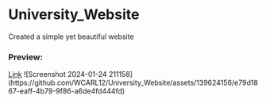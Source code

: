 # University_Website
<p>Created a simple yet beautiful website</p>
<h3>Preview:</h3>
<a href='https://wcarl12.github.io/University_Website/'>Link</a>
![Screenshot 2024-01-24 211158](https://github.com/WCARL12/University_Website/assets/139624156/e79d1867-eaff-4b79-9f86-a6de4fd444fd)
